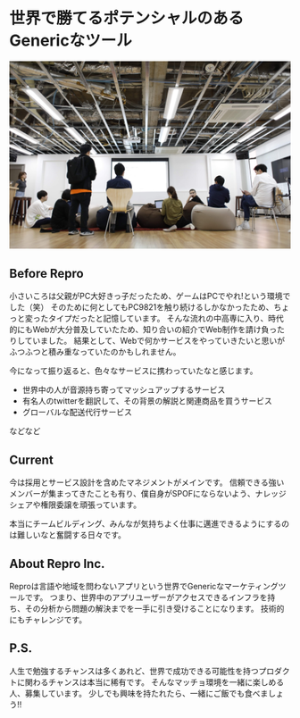 
# 世界で勝てるポテンシャルのあるGenericなツール


![alt](20180327_KS_00032.JPG)

## Before Repro

小さいころは父親がPC大好きっ子だったため、ゲームはPCでやれ!という環境でした（笑） そのために何としてもPC9821を触り続けるしかなかったため、ちょっと変ったタイプだったと記憶しています。
そんな流れの中高専に入り、時代的にもWebが大分普及していたため、知り合いの紹介でWeb制作を請け負ったりしていました。 結果として、Webで何かサービスをやっていきたいと思いがふつふつと積み重なっていたのかもしれません。

今になって振り返ると、色々なサービスに携わっていたなと感じます。

- 世界中の人が音源持ち寄ってマッシュアップするサービス
- 有名人のtwitterを翻訳して、その背景の解説と関連商品を買うサービス
- グローバルな配送代行サービス

などなど


## Current

今は採用とサービス設計を含めたマネジメントがメインです。 信頼できる強いメンバーが集まってきたことも有り、僕自身がSPOFにならないよう、ナレッジシェアや権限委譲を頑張っています。

本当にチームビルディング、みんなが気持ちよく仕事に邁進できるようにするのは難しいなと奮闘する日々です。

 ## About Repro Inc.


Reproは言語や地域を問わないアプリという世界でGenericなマーケティングツールです。 つまり、世界中のアプリユーザーがアクセスできるインフラを持ち、その分析から問題の解決までを一手に引き受けることになります。 技術的にもチャレンジです。

## P.S.

人生で勉強するチャンスは多くあれど、世界で成功できる可能性を持つプロダクトに関わるチャンスは本当に稀有です。 そんなマッチョ環境を一緒に楽しめる人、募集しています。 少しでも興味を持たれたら、一緒にご飯でも食べましょう!!

